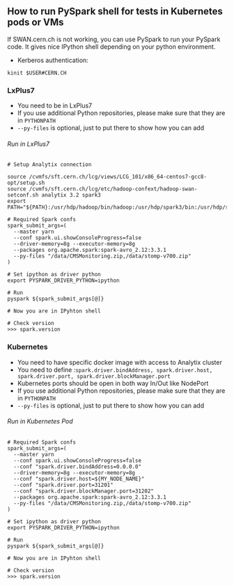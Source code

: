 ## How to run PySpark shell for tests in Kubernetes pods or VMs

If SWAN.cern.ch is not working, you can use PySpark to run your PySpark code. It gives nice IPython shell depending on your python environment.

- Kerberos authentication:
```
kinit $USER#CERN.CH
```

### LxPlus7

- You need to be in LxPlus7
- If you use additional Python repositories, please make sure that they are in `PYTHONPATH`
- `--py-files` is optional, just to put there to show how you can add

###### Run in LxPlus7
```
# Setup Analytix connection

source /cvmfs/sft.cern.ch/lcg/views/LCG_101/x86_64-centos7-gcc8-opt/setup.sh
source /cvmfs/sft.cern.ch/lcg/etc/hadoop-confext/hadoop-swan-setconf.sh analytix 3.2 spark3
export PATH="${PATH}:/usr/hdp/hadoop/bin/hadoop:/usr/hdp/spark3/bin:/usr/hdp/sqoop/bin"

# Required Spark confs
spark_submit_args=(
  --master yarn 
  --conf spark.ui.showConsoleProgress=false 
  --driver-memory=8g --executor-memory=8g
  --packages org.apache.spark:spark-avro_2.12:3.3.1 
  --py-files "/data/CMSMonitoring.zip,/data/stomp-v700.zip"
)

# Set ipython as driver python
export PYSPARK_DRIVER_PYTHON=ipython

# Run
pyspark ${spark_submit_args[@]}

# Now you are in IPyhton shell

# Check version
>>> spark.version

```

### Kubernetes

- You need to have specific docker image with access to Analytix cluster
- You need to define :`spark.driver.bindAddress, spark.driver.host, spark.driver.port, spark.driver.blockManager.port`
- Kubernetes ports should be open in both way In/Out like NodePort
- If you use additional Python repositories, please make sure that they are in `PYTHONPATH`
- `--py-files` is optional, just to put there to show how you can add

###### Run in Kubernetes Pod

```
# Required Spark confs
spark_submit_args=(
  --master yarn 
  --conf spark.ui.showConsoleProgress=false 
  --conf "spark.driver.bindAddress=0.0.0.0" 
  --driver-memory=8g --executor-memory=8g
  --conf "spark.driver.host=${MY_NODE_NAME}" 
  --conf "spark.driver.port=31201" 
  --conf "spark.driver.blockManager.port=31202"
  --packages org.apache.spark:spark-avro_2.12:3.3.1 
  --py-files "/data/CMSMonitoring.zip,/data/stomp-v700.zip"
)

# Set ipython as driver python
export PYSPARK_DRIVER_PYTHON=ipython

# Run
pyspark ${spark_submit_args[@]}

# Now you are in IPyhton shell

# Check version
>>> spark.version

```

